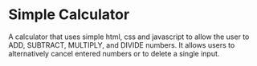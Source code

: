 # Simple Calculator
A calculator that uses simple html, css and javascript to allow the user to ADD, SUBTRACT, MULTIPLY, and DIVIDE numbers. It allows users to alternatively cancel entered numbers or to delete a single input. 